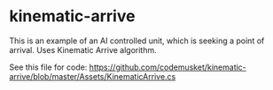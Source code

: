 # kinematic-arrive

This is an example of an AI controlled unit, which is seeking a point of arrival. Uses Kinematic Arrive algorithm.

See this file for code: https://github.com/codemusket/kinematic-arrive/blob/master/Assets/KinematicArrive.cs
